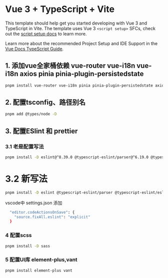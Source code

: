 # Vue 3 + TypeScript + Vite

This template should help get you started developing with Vue 3 and TypeScript in Vite. The template uses Vue 3 `<script setup>` SFCs, check out the [script setup docs](https://v3.vuejs.org/api/sfc-script-setup.html#sfc-script-setup) to learn more.

Learn more about the recommended Project Setup and IDE Support in the [Vue Docs TypeScript Guide](https://vuejs.org/guide/typescript/overview.html#project-setup).

## 1. 添加vue全家桶依赖 vue-router vue-i18n vue-i18n axios pinia pinia-plugin-persistedstate
```bash
pnpm install vue-router vue-i18n pinia pinia-plugin-persistedstate axios
```

## 2. 配置tsconfig、路径别名

```bash
pnpm add @types/node -D
```
## 3. 配置ESlint 和 prettier
 ### 3.1 老是配置写法
  ```bash
  pnpm install -D eslint@^8.39.0 @typescript-eslint/parser@^6.19.0 @typescript-eslint/eslint-plugin@^6.19.0 eslint-plugin-vue@^9.11.0 eslint-plugin-prettier@^5.1.3 eslint-config-prettier@^9.1.0
  ```
  # 3.2 新写法
  ```bash
  pnpm install -D eslint @typescript-eslint/parser @typescript-eslint/eslint-plugin eslint-plugin-vue eslint-plugin-prettier eslint-config-prettier
  ```
vscode中 settings.json 添加
```bash
  "editor.codeActionsOnSave": {
    "source.fixAll.eslint": "explicit"
  }
  ```
### 4 配置scss
```bash
pnpm install -D sass
```
### 5 配置UI库 element-plus,vant
```bash
pnpm install element-plus vant
```
<!-- # 6 配置vite-plugin-svg-icons
```bash
pnpm install vite-plugin-svg-icons -D
```
# 7 配置vite-plugin-mock
```bash
pnpm install vite-plugin-mock -D
```
# 8 配置vite-plugin-style-import -->

